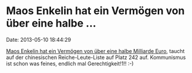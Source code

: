Maos Enkelin hat ein Vermögen von über eine halbe \...
======================================================

Date: 2013-05-10 18:44:29

[Maos Enkelin hat ein Vermögen von über eine halbe Milliarde
Euro](http://www.dailymail.co.uk/news/article-2322075/Mao-Zedongs-granddaughter-Kong-Dongmei-242-Chinese-rich-list-525m-fortune.html),
taucht auf der chinesischen Reiche-Leute-Liste auf Platz 242 auf.
Kommunismus ist schon was feines, endlich mal Gerechtigkeit!1!! :-)
